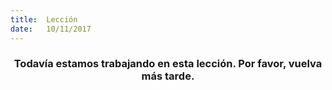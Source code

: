 ```yaml
---
title:  Lección
date:   10/11/2017
---
```


### <center>Todavía estamos trabajando en esta lección. Por favor, vuelva más tarde.</center>
